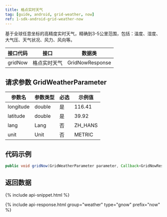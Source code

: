 ```yaml
---
title: 格点实时天气
tag: [guide, android, grid-weather, now]
ref: 1-sdk-android-grid-weather-now
---
```


基于全球任意坐标的高精度实时天气，精确到3-5公里范围，包括：温度、湿度、大气压、天气状况、风力、风向等。

| 接口代码          | 接口     | 数据类             |
| --------------------------- | ---- | ------------------ |
| gridNow | 格点实时天气| GridNowResponse |


## 请求参数 GridWeatherParameter

| 参数名   | 参数类型 | 必选 | 示例值 |
| -------- | -------- | ---- | ------ |
| longitude | double | 是 | 116.41 |
| latitude | double | 是 | 39.92 |
| lang | Lang | 否 | ZH_HANS |
| unit | Unit | 否 | METRIC |

## 代码示例

```java
public void gridNow(GridWeatherParameter parameter, Callback<GridNowResponse> callback);
```

## 返回数据

{% include api-snippet.html %}

{% include api-response.html group="weather" type="gnow" prefix="now"  %}
